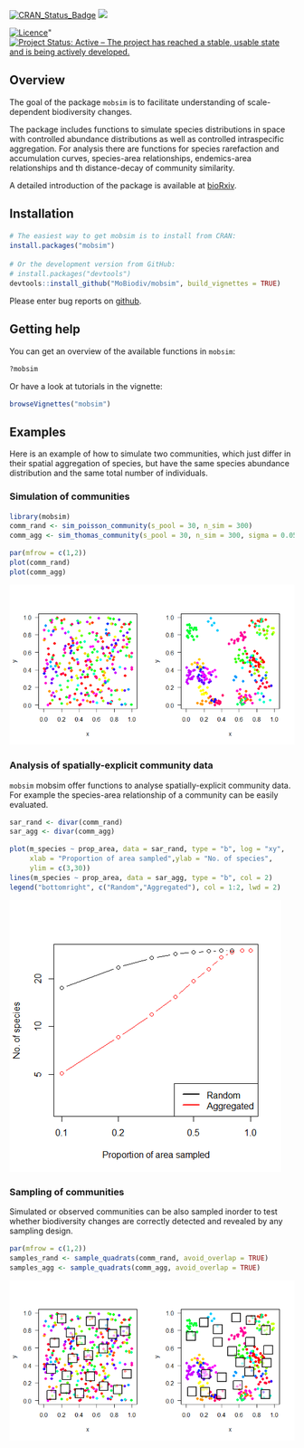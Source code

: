 
<!-- README.md is generated from README.Rmd. Please edit that file -->
[![CRAN\_Status\_Badge](http://www.r-pkg.org/badges/version/mobsim)](https://cran.r-project.org/package=mobsim) [![](http://cranlogs.r-pkg.org/badges/grand-total/mobsim)](http://cran.rstudio.com/web/packages/mobsim/index.html)

[![Licence](https://img.shields.io/badge/licence-GPL--3-blue.svg)](https://www.gnu.org/licenses/gpl-3.0.en.html)" [![Project Status: Active – The project has reached a stable, usable state and is being actively developed.](http://www.repostatus.org/badges/latest/active.svg)](http://www.repostatus.org/#active)

Overview
--------

The goal of the package `mobsim` is to facilitate understanding of scale-dependent biodiversity changes.

The package includes functions to simulate species distributions in space with controlled abundance distributions as well as controlled intraspecific aggregation. For analysis there are functions for species rarefaction and accumulation curves, species-area relationships, endemics-area relationships and th distance-decay of community similarity.

A detailed introduction of the package is available at [bioRxiv](https://www.biorxiv.org/content/early/2017/10/26/209502).

Installation
------------

``` r
# The easiest way to get mobsim is to install from CRAN:
install.packages("mobsim")

# Or the development version from GitHub:
# install.packages("devtools")
devtools::install_github("MoBiodiv/mobsim", build_vignettes = TRUE)
```

Please enter bug reports on [github](https://github.com/MoBiodiv/mobsim/issues).

Getting help
------------

You can get an overview of the available functions in `mobsim`:

``` r
?mobsim
```

Or have a look at tutorials in the vignette:

``` r
browseVignettes("mobsim")
```

Examples
--------

Here is an example of how to simulate two communities, which just differ in their spatial aggregation of species, but have the same species abundance distribution and the same total number of individuals.

### Simulation of communities

``` r
library(mobsim)
comm_rand <- sim_poisson_community(s_pool = 30, n_sim = 300)
comm_agg <- sim_thomas_community(s_pool = 30, n_sim = 300, sigma = 0.05, mother_points = 1)
```

``` r
par(mfrow = c(1,2))
plot(comm_rand)
plot(comm_agg)
```

![](inst/image/README-unnamed-chunk-4-1.png)

### Analysis of spatially-explicit community data

`mobsim` mobsim offer functions to analyse spatially-explicit community data. For example the species-area relationship of a community can be easily evaluated.

``` r
sar_rand <- divar(comm_rand)
sar_agg <- divar(comm_agg)
```

``` r
plot(m_species ~ prop_area, data = sar_rand, type = "b", log = "xy",
     xlab = "Proportion of area sampled",ylab = "No. of species",
     ylim = c(3,30))
lines(m_species ~ prop_area, data = sar_agg, type = "b", col = 2)
legend("bottomright", c("Random","Aggregated"), col = 1:2, lwd = 2)
```

![](inst/image/README-unnamed-chunk-6-1.png)

### Sampling of communities

Simulated or observed communities can be also sampled inorder to test whether biodiversity changes are correctly detected and revealed by any sampling design.

``` r
par(mfrow = c(1,2))
samples_rand <- sample_quadrats(comm_rand, avoid_overlap = TRUE)
samples_agg <- sample_quadrats(comm_agg, avoid_overlap = TRUE)
```

![](inst/image/README-unnamed-chunk-7-1.png)

